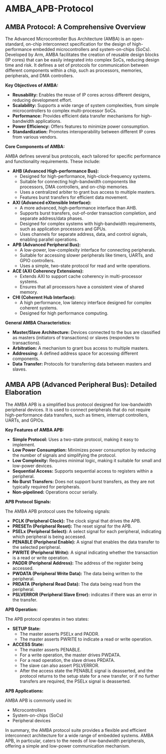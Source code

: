 # AMBA_APB-Protocol
## AMBA Protocol: A Comprehensive Overview

The Advanced Microcontroller Bus Architecture (AMBA) is an open-standard, on-chip interconnect specification for the design of high-performance embedded microcontrollers and system-on-chips (SoCs). Developed by Arm, AMBA facilitates the creation of reusable design blocks (IP cores) that can be easily integrated into complex SoCs, reducing design time and risk. It defines a set of protocols for communication between different components within a chip, such as processors, memories, peripherals, and DMA controllers.

**Key Objectives of AMBA:**

* **Reusability:** Enables the reuse of IP cores across different designs, reducing development effort.
* **Scalability:** Supports a wide range of system complexities, from simple microcontrollers to complex multi-processor SoCs.
* **Performance:** Provides efficient data transfer mechanisms for high-bandwidth applications.
* **Power Efficiency:** Offers features to minimize power consumption.
* **Standardization:** Promotes interoperability between different IP cores from various vendors.

**Core Components of AMBA:**

AMBA defines several bus protocols, each tailored for specific performance and functionality requirements. These include:

* **AHB (Advanced High-performance Bus):**
    * Designed for high-performance, high-clock-frequency systems.
    * Suitable for connecting high-bandwidth components like processors, DMA controllers, and on-chip memories.
    * Uses a centralized arbiter to grant bus access to multiple masters.
    * Features burst transfers for efficient data movement.
* **AXI (Advanced eXtensible Interface):**
    * A more advanced, high-performance interface than AHB.
    * Supports burst transfers, out-of-order transaction completion, and separate address/data phases.
    * Designed for complex systems with high-bandwidth requirements, such as application processors and GPUs.
    * Uses channels for separate address, data, and control signals, enabling parallel operations.
* **APB (Advanced Peripheral Bus):**
    * A low-power, low-complexity interface for connecting peripherals.
    * Suitable for accessing slower peripherals like timers, UARTs, and GPIO controllers.
    * Uses a simple, two-state protocol for read and write operations.
* **ACE (AXI Coherency Extensions):**
    * Extends AXI to support cache coherency in multi-processor systems.
    * Ensures that all processors have a consistent view of shared memory.
* **CHI (Coherent Hub Interface):**
    * A high performance, low latency interface designed for complex coherent systems.
    * Designed for high performance computing.

**General AMBA Characteristics:**

* **Master/Slave Architecture:** Devices connected to the bus are classified as masters (initiators of transactions) or slaves (responders to transactions).
* **Arbitration:** A mechanism to grant bus access to multiple masters.
* **Addressing:** A defined address space for accessing different components.
* **Data Transfer:** Protocols for transferring data between masters and slaves.

## AMBA APB (Advanced Peripheral Bus): Detailed Elaboration

The AMBA APB is a simplified bus protocol designed for low-bandwidth peripheral devices. It is used to connect peripherals that do not require high-performance data transfers, such as timers, interrupt controllers, UARTs, and GPIOs.

**Key Features of AMBA APB:**

* **Simple Protocol:** Uses a two-state protocol, making it easy to implement.
* **Low Power Consumption:** Minimizes power consumption by reducing the number of signals and simplifying the protocol.
* **Low Complexity:** Requires minimal logic, making it suitable for small and low-power devices.
* **Sequential Access:** Supports sequential access to registers within a peripheral.
* **No Burst Transfers:** Does not support burst transfers, as they are not typically required for peripherals.
* **Non-pipelined:** Operations occur serially.

**APB Protocol Signals:**

The AMBA APB protocol uses the following signals:

* **PCLK (Peripheral Clock):** The clock signal that drives the APB.
* **PRESETn (Peripheral Reset):** The reset signal for the APB.
* **PSELx (Peripheral Select):** A select signal for each peripheral, indicating which peripheral is being accessed.
* **PENABLE (Peripheral Enable):** A signal that enables the data transfer to the selected peripheral.
* **PWRITE (Peripheral Write):** A signal indicating whether the transaction is a read or write operation.
* **PADDR (Peripheral Address):** The address of the register being accessed.
* **PWDATA (Peripheral Write Data):** The data being written to the peripheral.
* **PRDATA (Peripheral Read Data):** The data being read from the peripheral.
* **PSLVERROR (Peripheral Slave Error):** indicates if there was an error in the transfer.

**APB Operation:**

The APB protocol operates in two states:

* **SETUP State:**
    * The master asserts PSELx and PADDR.
    * The master asserts PWRITE to indicate a read or write operation.
* **ACCESS State:**
    * The master asserts PENABLE.
    * For a write operation, the master drives PWDATA.
    * For a read operation, the slave drives PRDATA.
    * The slave can also assert PSLVERROR.
    * After the access state the PENABLE signal is deasserted, and the protocol returns to the setup state for a new transfer, or if no further transfers are required, the PSELx signal is deasserted.

**APB Applications:**

AMBA APB is commonly used in:

* Microcontrollers
* System-on-chips (SoCs)
* Peripheral devices

In summary, the AMBA protocol suite provides a flexible and efficient interconnect architecture for a wide range of embedded systems. AMBA APB, in particular, caters to the needs of low-bandwidth peripherals, offering a simple and low-power communication mechanism.

